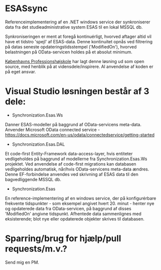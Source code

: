# ESASsync

Referenceimplementering af en .NET windows service der synkroniserer data fra det studieadministrative system ESAS til en lokal MSSQL db.

Synkroniseringen er ment at foregå kontinuérligt, hvorved aftager altid vil have et tidstro 'spejl' af ESAS-data. Denne kontinuitet opnås ved filtrering på datas seneste opdateringstidsstempel ('ModifiedOn'), hvorved belastningen på OData-servicen holdes på et absolut minimum.

[Københavns Professionshøjskole](https://kp.dk/) har lagt denne løsning ud som open source, med henblik på at vidensdele/inspirere. Al anvendelse af koden er på eget ansvar.

# Visual Studio løsningen består af 3 dele:

- Synchronization.Esas.Ws 

Danner ESAS-modeller på baggrund af OData-servicens meta-data.
Anvender Microsoft OData connected service - https://docs.microsoft.com/en-us/odata/connectedservice/getting-started

- Synchronization.Esas.DAL

Et code-first Entity-Framework data-access-layer, hvis entiteter vedligeholdes på baggrund af modellerne fra Synchronization.Esas.Ws projektet. Ved anvendelse af code-first migrations kan databasen vedligeholdes automatisk, når/hvis OData-servicens meta-data ændres. Denne EF-forbindelse anvendes ved skrivning af ESAS data til den bagvedliggende MSSQL db.

- Synchronization.Esas

En reference-implementering af en windows service, der på konfigurérbare frekvente tidspunkter - som eksempel angivet hvert 20. minut - henter nye og opdaterede data fra OData-servicen, på baggrund af disses 'ModifiedOn' angivne tidspunkt. Afhentede data sammenlignes med eksisterende; blot nye eller opdaterede objekter skrives til databasen.

# Sparring/brug for hjælp/pull requests/m.v.?

Send mig en PM.

